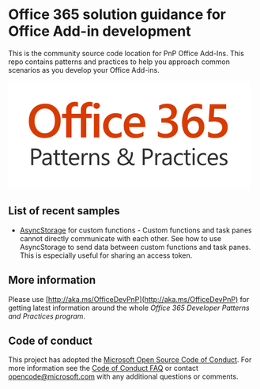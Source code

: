 # Office 365 solution guidance for Office Add-in development
This is the community source code location for PnP Office Add-Ins. This repo contains patterns and practices to help you approach common scenarios as you develop your Office Add-ins. 

![Office 365 Developer Patterns and Practices](office365p&p.svg)

## List of recent samples
- [AsyncStorage](https://github.com/OfficeDev/PnP-OfficeAddins/tree/master/Excel-custom-functions/AsyncStorage) for custom functions - Custom functions and task panes cannot directly communicate with each other. See how to use AsyncStorage to send data between custom functions and task panes. This is especially useful for sharing an access token.

## More information
Please use [http://aka.ms/OfficeDevPnP](http://aka.ms/OfficeDevPnP) for getting latest information around the whole *Office 365 Developer Patterns and Practices program*. 

## Code of conduct
This project has adopted the [Microsoft Open Source Code of Conduct](https://opensource.microsoft.com/codeofconduct/). For more information see the [Code of Conduct FAQ](https://opensource.microsoft.com/codeofconduct/faq/) or contact [opencode@microsoft.com](mailto:opencode@microsoft.com) with any additional questions or comments.
